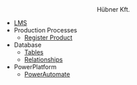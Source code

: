 <div align="center">
Hübner Kft.
</div>

* [LMS](/)
* Production Processes
  * [Register Product](processes/register_product.md)
* Database
  * [Tables](database_schemas/tables.md)
  * [Relationships](database_schemas/relationships.md)
* PowerPlatform
  * [PowerAutomate](power_platform/power_automate.md)